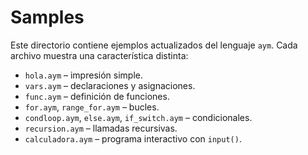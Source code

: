 # Samples

Este directorio contiene ejemplos actualizados del lenguaje `aym`. Cada archivo muestra una característica distinta:

- `hola.aym` – impresión simple.
- `vars.aym` – declaraciones y asignaciones.
- `func.aym` – definición de funciones.
- `for.aym`, `range_for.aym` – bucles.
- `condloop.aym`, `else.aym`, `if_switch.aym` – condicionales.
- `recursion.aym` – llamadas recursivas.
- `calculadora.aym` – programa interactivo con `input()`.
